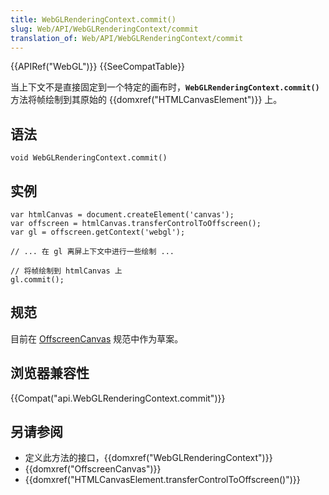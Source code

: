 ```yaml
---
title: WebGLRenderingContext.commit()
slug: Web/API/WebGLRenderingContext/commit
translation_of: Web/API/WebGLRenderingContext/commit
---
```

{{APIRef("WebGL")}} {{SeeCompatTable}}

当上下文不是直接固定到一个特定的画布时，**`WebGLRenderingContext.commit()`** 方法将帧绘制到其原始的 {{domxref("HTMLCanvasElement")}} 上。

## 语法

```plain
void WebGLRenderingContext.commit()
```

## 实例

```plain
var htmlCanvas = document.createElement('canvas');
var offscreen = htmlCanvas.transferControlToOffscreen();
var gl = offscreen.getContext('webgl');

// ... 在 gl 离屏上下文中进行一些绘制 ...

// 将帧绘制到 htmlCanvas 上
gl.commit();
```

## 规范

目前在 [OffscreenCanvas](https://wiki.whatwg.org/wiki/OffscreenCanvas) 规范中作为草案。

## 浏览器兼容性

{{Compat("api.WebGLRenderingContext.commit")}}

## 另请参阅

- 定义此方法的接口，{{domxref("WebGLRenderingContext")}}
- {{domxref("OffscreenCanvas")}}
- {{domxref("HTMLCanvasElement.transferControlToOffscreen()")}}
